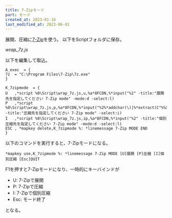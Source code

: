 ```yaml
---
title: 7-Zipモード
part: モード
created_at: 2023-01-16
last_modified_at: 2023-06-01
---
```

展開、圧縮に[7-Zip](https://sevenzip.osdn.jp/)を使う。
以下をScriptフォルダに保存。

_wrap_7z.js_
<script src="https://gist.github.com/tukasa/744d0df04bc3a95a2fc13ddff910cbaa.js"></script>

以下を編集して取込。

```text
A_exec	= {
7z	= "C:\Program Files\7-Zip\7z.exe"
}

K_7zipmode	= {
U	,*script %0\Script\wrap_7z.js,u,%a*8FCDN,%*input("%2" -title:"展開先を指定してください 7-Zip mode" -mode:d -select:l)
P	,*script %0\Script\wrap_7z.js,p,%a*8FCDN,%*input("%2%*addchar(\)|%*extract(C"%%X")|.zip" -title:"圧縮先を指定してください 7-Zip mode" -select:i)
I	,*script %0\Script\wrap_7z.js,ip,%a*8FCDN,%*input("%2" -title:"個別圧縮先を指定してください 7-Zip mode" -mode:d -select:l)
ESC	, *mapkey delete,K_7zipmode %: *linemessage 7-Zip MODE END
}
```

以下のコマンドを実行すると、7-Zipモードになる。

```text
*mapkey use,K_7zipmode %: *linemessage 7-Zip MODE [U]展開 [P]圧縮 [I]個別圧縮 [Esc]QUIT
```

F1を押すと7-Zipモードになり、一時的にキーバインドが

- U: 7-Zipで展開
- P: 7-Zipで圧縮
- I: 7-Zipで個別圧縮
- Esc: モード終了

となる。
